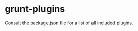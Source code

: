 # grunt-plugins

Consult the [package.json](https://github.com/voceconnect/grunt-plugins/blob/master/package.json) file for a list of all included plugins.